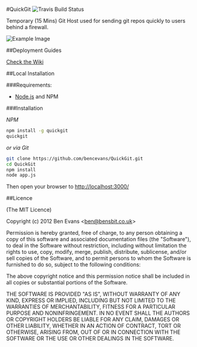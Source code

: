 #QuickGit ![Travis Build Status](https://secure.travis-ci.org/bencevans/QuickGit.png)

Temporary (15 Mins) Git Host used for sending git repos quickly to users behind a firewall.

![Example Image](http://cl.ly/image/35012d3G2N0f/Screen%20Shot%202012-10-06%20at%2012.41.04.png)

##Deployment Guides

[Check the Wiki](http://github.com/bencevans/QuickGit/wiki)

##Local Installation

###Requirements:

* [Node.js](http://nodejs.org) and NPM

###Installation

*NPM*

```bash
npm install -g quickgit
quickgit
```

*or via Git*

```bash
git clone https://github.com/bencevans/QuickGit.git
cd QuickGit
npm install
node app.js
```

Then open your browser to [http://localhost:3000/](http://localhost:3000/)


##Licence

(The MIT Licence)

Copyright (c) 2012 Ben Evans &lt;ben@bensbit.co.uk&gt;

Permission is hereby granted, free of charge, to any person obtaining a copy of this software and associated documentation files (the "Software"), to deal in the Software without restriction, including without limitation the rights to use, copy, modify, merge, publish, distribute, sublicense, and/or sell copies of the Software, and to permit persons to whom the Software is furnished to do so, subject to the following conditions:

The above copyright notice and this permission notice shall be included in all copies or substantial portions of the Software.

THE SOFTWARE IS PROVIDED "AS IS", WITHOUT WARRANTY OF ANY KIND, EXPRESS OR IMPLIED, INCLUDING BUT NOT LIMITED TO THE WARRANTIES OF MERCHANTABILITY, FITNESS FOR A PARTICULAR PURPOSE AND NONINFRINGEMENT. IN NO EVENT SHALL THE AUTHORS OR COPYRIGHT HOLDERS BE LIABLE FOR ANY CLAIM, DAMAGES OR OTHER LIABILITY, WHETHER IN AN ACTION OF CONTRACT, TORT OR OTHERWISE, ARISING FROM, OUT OF OR IN CONNECTION WITH THE SOFTWARE OR THE USE OR OTHER DEALINGS IN THE SOFTWARE.
